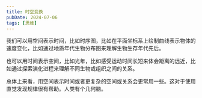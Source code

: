 ```yaml
---
title: 时空变换
pubDate: 2024-07-06
tags: [思维]
---
```


我们可以用空间表示时间，比如时序图，比如在平面坐标系上绘制曲线表示物体的速度变化，比如通过地质年代生物分布图来理解生物生存年代先后。

也可以用时间表示空间，比如光年，比如感受运动时间长短来体会距离的远近，比如通过探索演化进程来理解不同生物或组织之间的关系。

总体上来看，用空间表示时间或者更复杂的空间或关系会更常用一些。这对于使用直觉发现规律很有帮助。人类有个几何脑。

